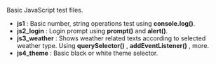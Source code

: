Basic JavaScript test files.
- **js1** : Basic number, string operations test using **console.log()**.
- **js2_login** : Login prompt using **prompt()** and **alert()**.
- **js3_weather** : Shows weather related texts according to selected weather type. Using **querySelector()** , **addEventListener()** , more.
- **js4_theme** : Basic black or white theme selector.
